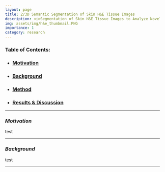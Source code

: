 ```yaml
---
layout: page
title: 2/3D Semantic Segmentation of Skin H&E Tissue Images
description: <i>Segmentation of Skin H&E Tissue Images to Analyze Novel Cellular Biomarkers of Aging</i>
img: assets/img/h&e_thumbnail.PNG
importance: 1
category: research
---
```


### **Table of Contents:**

- ### [Motivation](#motivation)
- ### [Background](#background)
- ### [Method](#method)
- ### [Results & Discussion](#results-discussion)

---

<a id="motivation"></a>
### ***Motivation***

test

---

<a id="background"></a>
### ***Background***

test

---